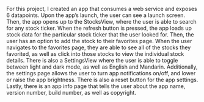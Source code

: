 For this project, I created an app that consumes a web service and exposes 6 datapoints. Upon the app’s launch, the user can see a launch screen. Then, the app opens up to the StocksView, where the user is able to search for any stock ticker. When the refresh button is pressed, the app loads up stock data for the particular stock ticker that the user looked for. Then, the user has an option to add the stock to their favorites page. When the user navigates to the favorites page, they are able to see all of the stocks they favorited, as well as click into those stocks to view the individual stock details. There is also a SettingsView where the user is able to toggle between light and dark mode, as well as English and Mandarin. Additionally, the settings page allows the user to turn app notifications on/off, and lower or raise the app brightness. There is also a reset button for the app settings. Lastly, there is an app info page that tells the user about the app name, version number, build number, as well as copyright.
